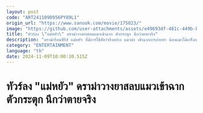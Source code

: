 ```yaml
---
layout: post
code: "ART2411090956PY89L1"
origin_url: "https://www.sanook.com/movie/175023/"
image: "https://github.com/user-attachments/assets/e49693df-481c-449b-bd4a-9443a886f764"
title: "ทัวร์ลง \"แม่หยัว\" ดราม่าวางยาสลบแมวเข้าฉาก ตัวกระตุก นึกว่าตายจริง"
description: "ดราม่าร้อนซีรีส์ แม่หยัว ที่มีการใช้สัตว์จริงอย่าง แมวดำ เข้าฉากการถ่ายทำ น้องแมวได้เกร็งกระตุก จนนักแสดงแสดงสีหน้าตกใจ ทำให้ฉากวางยาดูสมจริง ก่อนจะรู้ภายหลังว่ามีการวางยาสลบแมวจริง ทำให้ชาวเน็ตต่างวิพากษ์วิจารณ์สนั่น ทำเพื่ออะไร?"
category: "ENTERTAINMENT"
language: "th"
date: 2024-11-09T10:00:10.515Z
---
```


# ทัวร์ลง "แม่หยัว" ดราม่าวางยาสลบแมวเข้าฉาก ตัวกระตุก นึกว่าตายจริง